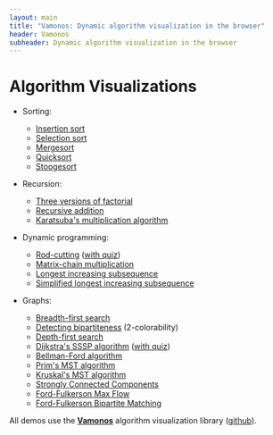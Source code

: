 ```yaml
---
layout: main
title: "Vamonos: Dynamic algorithm visualization in the browser"
header: Vamonos
subheader: Dynamic algorithm visualization in the browser
---
```


# Algorithm Visualizations

* Sorting:

   * [Insertion sort](insertion_sort.html)
   * [Selection sort](selection_sort.html)
   * [Mergesort](mergesort.html)
   * [Quicksort](quicksort.html)
   * [Stoogesort](stoogesort.html)

* Recursion:

   * [Three versions of factorial](factorial.html)
   * [Recursive addition](addition.html)
   * [Karatsuba's multiplication algorithm](karatsuba.html)

* Dynamic programming:

   * [Rod-cutting](rod_cutting.html) ([with quiz](rod_cutting-quiz.html))
   * [Matrix-chain multiplication](matrix-chain.html)
   * [Longest increasing subsequence](lis.html)
   * [Simplified longest increasing subsequence](lis2.html)

* Graphs:

   * [Breadth-first search](bfs.html)
   * [Detecting bipartiteness](bfs-bipartite.html) (2-colorability)
   * [Depth-first search](dfs.html)
   * [Dijkstra's SSSP algorithm](dijkstra.html) ([with quiz](dijkstra-quiz.html))
   * [Bellman-Ford algorithm](bellman-ford.html)
   * [Prim's MST algorithm](prims.html)
   * [Kruskal's MST algorithm](kruskals.html)
   * [Strongly Connected Components](scc.html)
   * [Ford-Fulkerson Max Flow](max-flow.html)
   * [Ford-Fulkerson Bipartite Matching](bipartite-matching.html)


All demos use the [**Vamonos**](../index.html) algorithm visualization library ([github](https://github.com/rosulek/vamonos)).
